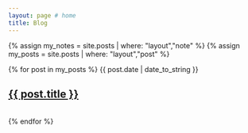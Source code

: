 ```yaml
---
layout: page # home
title: Blog
---
```


<!-- Include intro blurb text here -->

{% assign my_notes = site.posts | where: "layout","note" %}
{% assign my_posts = site.posts | where: "layout","post" %}

{% for post in my_posts %}
{{ post.date | date_to_string }}
<h2><a href="{{ post.url }}">{{ post.title }}</a></h2>
<br>
{% endfor %}
